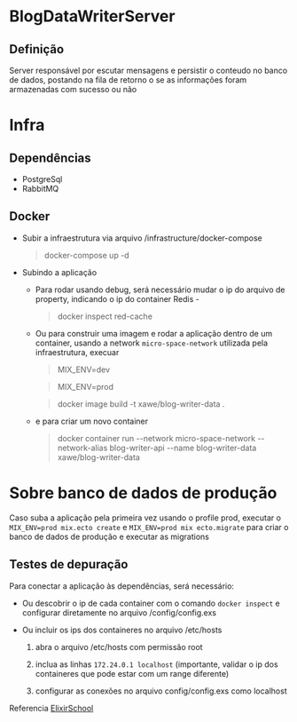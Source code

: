 # BlogDataWriterServer

## Definição

Server responsável por escutar mensagens e persistir o conteudo no banco de dados, postando
na fila de retorno o se as informações foram armazenadas com sucesso ou não


# Infra

## Dependências
  
  - PostgreSql
  - RabbitMQ   

## Docker

* Subir a infraestrutura via arquivo /infrastructure/docker-compose               

  > docker-compose up -d


* Subindo a aplicação

  - Para rodar usando debug, será necessário mudar o ip do arquivo de property, indicando o ip do container Redis - 
        
    > docker inspect red-cache

  - Ou para construir uma imagem e 
    rodar a aplicação dentro de um container, usando a network `micro-space-network` utilizada 
    pela infraestrutura, execuar

    > MIX_ENV=dev

    > MIX_ENV=prod    

    > docker image build -t xawe/blog-writer-data .

  - e para criar um novo container
      
    > docker container run  --network micro-space-network --network-alias blog-writer-api --name blog-writer-data xawe/blog-writer-data

# Sobre banco de dados de produção

  Caso suba a aplicação pela primeira vez usando o profile prod, executar o `MIX_ENV=prod mix.ecto create` e `MIX_ENV=prod mix ecto.migrate` para criar o banco de dados de produção e executar as migrations
  

## Testes de depuração

  Para conectar a aplicação às dependências, será necessário:

  - Ou descobrir o ip de cada container com o comando `docker inspect` e configurar diretamente no arquivo /config/config.exs

  - Ou incluir os ips dos containeres no arquivo /etc/hosts

    1) abra o arquivo /etc/hosts com permissão root

    2) inclua as linhas `172.24.0.1 localhost` (importante, validar o ip dos containeres que pode estar com um range diferente)

    3) configurar as conexões no arquivo config/config.exs como localhost



Referencia [ElixirSchool](https://elixirschool.com/en/lessons/ecto/basics)
